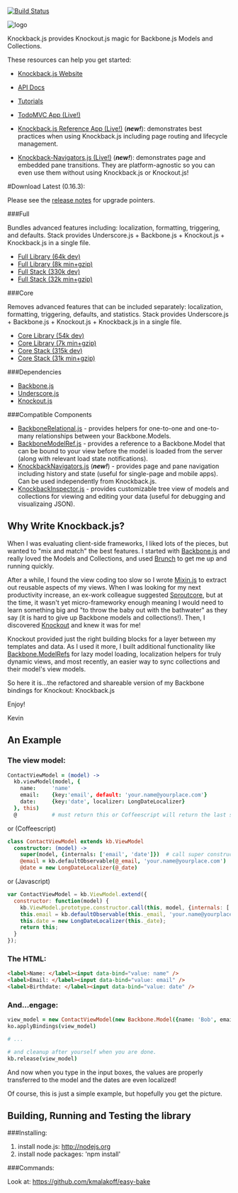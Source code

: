 [![Build Status](https://secure.travis-ci.org/kmalakoff/knockback.png)](http://travis-ci.org/kmalakoff/knockback)

![logo](https://github.com/kmalakoff/knockback/raw/master/media/logo.png)

Knockback.js provides Knockout.js magic for Backbone.js Models and Collections.

These resources can help you get started:

* [Knockback.js Website](http://kmalakoff.github.com/knockback/)

* [API Docs](http://kmalakoff.github.com/knockback/doc/index.html)

* [Tutorials](http://kmalakoff.github.com/knockback/tutorials_introduction.html)

* [TodoMVC App (Live!)](http://kmalakoff.github.com/knockback-todos-app/)

* [Knockback.js Reference App (Live!)](http://kmalakoff.github.com/knockback-reference-app/) (***new!***): demonstrates best practices when using Knockback.js including page routing and lifecycle management.

* [Knockback-Navigators.js (Live!)](http://kmalakoff.github.com/knockback-navigators) (***new!***): demonstrates page and embedded pane transitions. They are platform-agnostic so you can even use them without using Knockback.js or Knockout.js!


#Download Latest (0.16.3):

Please see the [release notes](https://github.com/kmalakoff/knockback/blob/master/RELEASE_NOTES.md) for upgrade pointers.

###Full

Bundles advanced features including: localization, formatting, triggering, and defaults. Stack provides Underscore.js + Backbone.js + Knockout.js + Knockback.js in a single file.

* [Full Library (64k dev)](https://raw.github.com/kmalakoff/knockback/0.16.3/knockback.js)
* [Full Library (8k min+gzip)](https://raw.github.com/kmalakoff/knockback/0.16.3/knockback.min.js)
* [Full Stack (330k dev)](https://raw.github.com/kmalakoff/knockback/0.16.3/knockback-full-stack.js)
* [Full Stack (32k min+gzip)](https://raw.github.com/kmalakoff/knockback/0.16.3/knockback-full-stack.min.js)

###Core

Removes advanced features that can be included separately: localization, formatting, triggering, defaults, and statistics. Stack provides Underscore.js + Backbone.js + Knockout.js + Knockback.js in a single file.

* [Core Library (54k dev)](https://raw.github.com/kmalakoff/knockback/0.16.3/knockback-core.js)
* [Core Library (7k min+gzip)](https://raw.github.com/kmalakoff/knockback/0.16.3/knockback-core.min.js)
* [Core Stack (315k dev)](https://raw.github.com/kmalakoff/knockback/0.16.3/knockback-core-stack.js)
* [Core Stack (31k min+gzip)](https://raw.github.com/kmalakoff/knockback/0.16.3/knockback-core-stack.min.js)

###Dependencies

* [Backbone.js](http://backbonejs.org/)
* [Underscore.js](http://underscorejs.org/)
* [Knockout.js](http://knockoutjs.com/)

###Compatible Components

* [BackboneRelational.js](https://github.com/PaulUithol/Backbone-relational/) - provides helpers for one-to-one and one-to-many relationships between your Backbone.Models.
* [BackboneModelRef.js](https://github.com/kmalakoff/backbone-modelref/) - provides a reference to a Backbone.Model that can be bound to your view before the model is loaded from the server (along with relevant load state notifications).
* [KnockbackNavigators.js](https://github.com/kmalakoff/knockback-navigators/) (***new!***) - provides page and pane navigation including history and state (useful for single-page and mobile apps). Can be used independently from Knockback.js.
* [KnockbackInspector.js](https://github.com/kmalakoff/knockback-inspector/) - provides customizable tree view of models and collections for viewing and editing your data (useful for debugging and visualizaing JSON).


Why Write Knockback.js?
-----------------------

When I was evaluating client-side frameworks, I liked lots of the pieces, but wanted to "mix and match" the best features. I started with [Backbone.js](http://documentcloud.github.com/backbone/) and really loved the Models and Collections, and used [Brunch](http://brunch.io/) to get me up and running quickly.

After a while, I found the view coding too slow so I wrote [Mixin.js](https://github.com/kmalakoff/mixin) to extract out reusable aspects of my views. When I was looking for my next productivity increase, an ex-work colleague suggested [Sproutcore](http://www.sproutcore.com/), but at the time, it wasn't yet micro-frameworky enough meaning I would need to learn something big and "to throw the baby out with the bathwater" as they say (it is hard to give up Backbone models and collections!). Then, I discovered [Knockout](http://knockoutjs.com/) and knew it was for me!

Knockout provided just the right building blocks for a layer between my templates and data. As I used it more, I built additional functionality like [Backbone.ModelRefs](https://github.com/kmalakoff/backbone-modelref) for lazy model loading, localization helpers for truly dynamic views, and most recently, an easier way to sync collections and their model's view models.

So here it is...the refactored and shareable version of my Backbone bindings for Knockout: Knockback.js

Enjoy!

Kevin

An Example
----------

### The view model:

```coffeescript
ContactViewModel = (model) ->
  kb.viewModel(model, {
    name:     'name'
    email:    {key:'email', default: 'your.name@yourplace.com'}
    date:     {key:'date', localizer: LongDateLocalizer}
  }, this)
  @           # must return this or Coffeescript will return the last statement which is not what we want!
```

or (Coffeescript)

```coffeescript
class ContactViewModel extends kb.ViewModel
  constructor: (model) ->
    super(model, {internals: ['email', 'date']})  # call super constructor: @name, @_email, and @_date created in super from the model attributes
    @email = kb.defaultObservable(@_email, 'your.name@yourplace.com')
    @date = new LongDateLocalizer(@_date)
```

or (Javascript)

```javascript
var ContactViewModel = kb.ViewModel.extend({
  constructor: function(model) {
    kb.ViewModel.prototype.constructor.call(this, model, {internals: ['email', 'date']});   // call super constructor: @name, @_email, and @_date created in super from the model attributes
    this.email = kb.defaultObservable(this._email, 'your.name@yourplace.com');
    this.date = new LongDateLocalizer(this._date);
    return this;
  }
});
```

### The HTML:

```html
<label>Name: </label><input data-bind="value: name" />
<label>Email: </label><input data-bind="value: email" />
<label>Birthdate: </label><input data-bind="value: date" />
```

### And...engage:

```coffeescript
view_model = new ContactViewModel(new Backbone.Model({name: 'Bob', email: 'bob@bob.com', date: new Date()}))
ko.applyBindings(view_model)

# ...

# and cleanup after yourself when you are done.
kb.release(view_model)
```

And now when you type in the input boxes, the values are properly transferred to the model and the dates are even localized!

Of course, this is just a simple example, but hopefully you get the picture.



Building, Running and Testing the library
-----------------------

###Installing:

1. install node.js: http://nodejs.org
2. install node packages: 'npm install'

###Commands:

Look at: https://github.com/kmalakoff/easy-bake